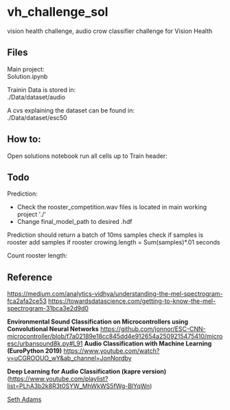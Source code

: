 # vh_challenge_sol
 vision health challenge, audio crow classifier challenge for Vision Health


## Files
Main project:   
Solution.ipynb

Trainin Data is stored in:   
./Data/dataset/audio

A cvs explaining the dataset can be found in:   
./Data/dataset/esc50

## How to:
Open solutions notebook
run all cells up to Train header:

## Todo
Prediction:
- Check the rooster_competition.wav files is located in main working project './'   
- Change final_model_path to desired .hdf   

Prediction should return a batch of 10ms samples
check if samples is rooster
add samples if rooster
crowing.length = Sum(samples)*.01 seconds

Count rooster length:


## Reference
 https://medium.com/analytics-vidhya/understanding-the-mel-spectrogram-fca2afa2ce53
 https://towardsdatascience.com/getting-to-know-the-mel-spectrogram-31bca3e2d9d0

**Environmental Sound Classification on Microcontrollers using Convolutional Neural Networks**
 https://github.com/jonnor/ESC-CNN-microcontroller/blob/f7a02189e18cc845dd4e912654a2509215475410/microesc/urbansound8k.py#L91
  **Audio Classification with Machine Learning (EuroPython 2019)**
 https://www.youtube.com/watch?v=uCGROOUO_wY&ab_channel=JonNordby

 **Deep Learning for Audio Classification (kapre version)**(https://www.youtube.com/playlist?list=PLhA3b2k8R3t0SYW_MhWkWS5fWg-BlYqWn)

 [Seth Adams](https://www.youtube.com/user/seth8141)
